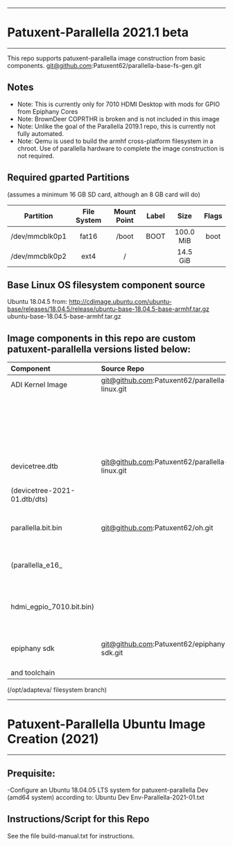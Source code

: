 ---------------------------------
# Patuxent-Parallella 2021.1 beta
---------------------------------

This repo supports patuxent-parallella image construction from basic components.
git@github.com:Patuxent62/parallella-base-fs-gen.git

## Notes

- Note: This is currently only for 7010 HDMI Desktop with mods for GPIO from Epiphany Cores
- Note: BrownDeer COPRTHR is broken and is not included in this image
- Note: Unlike the goal of the Parallella 2019.1 repo, this is currently not fully automated.
- Note: Qemu is used to build the armhf cross-platform filesystem in a chroot.
        Use of parallella hardware to complete the image construction is not required.


## Required gparted Partitions

(assumes a minimum 16 GB SD card, although an 8 GB card will do)

| Partition | File System | Mount Point | Label | Size | Flags |
| :-------------: | :-------: | :-------: | :------: | :-----------: | :------: |
| /dev/mmcblk0p1 | fat16 | /boot | BOOT | 100.0 MiB | boot |
| /dev/mmcblk0p2 | ext4 | / |   | 14.5 GiB |   |


## Base Linux OS filesystem component source

Ubuntu 18.04.5
from: http://cdimage.ubuntu.com/ubuntu-base/releases/18.04.5/release/ubuntu-base-18.04.5-base-armhf.tar.gz
ubuntu-base-18.04.5-base-armhf.tar.gz

## Image components in this repo are custom patuxent-parallella versions listed below:

| Component | Source Repo | Comments |
| :----------------------------- | :--------------------------------------------- | :------------------------------------------ |
| ADI Kernel Image | git@github.com:Patuxent62/parallella-linux.git | Based on ADI 4.19.0 |
|   |   | with modified ephiphany driver |
|   |   | and xilinx support |
| devicetree.dtb | git@github.com:Patuxent62/parallella-linux.git | Updated to fix HDMI video, |
| (devicetree-2021-01.dtb/dts) |   | sound, and misc boot issues |
| parallella.bit.bin | git@github.com:Patuxent62/oh.git | Modified FPGA design for latest ADI |
|(parallella_e16_ |   | HDMI IP and added support for GPIO |
| hdmi_egpio_7010.bit.bin) |   | accessibility from epiphany cores via AXI |
| epiphany sdk | git@github.com:Patuxent62/epiphany-sdk.git | Added extra debugging output to the SDK |
| and toolchain |   |   |

(/opt/adapteva/ filesystem branch)


--------------------------------------------------
# Patuxent-Parallella Ubuntu Image Creation (2021)
--------------------------------------------------

## Prequisite:

-Configure an Ubuntu 18.04.05 LTS system for patuxent-parallella Dev (amd64 system) according to:
Ubuntu Dev Env-Parallella-2021-01.txt


## Instructions/Script for this Repo

See the file  build-manual.txt  for instructions.


